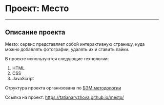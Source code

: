 # Проект: Место
_______
## Описание проекта

Mesto: сервис представляет собой интерактивную страницу, куда можно добавлять фотографии, удалять их и ставить лайки.

В проекте используются следующие технологии:
1. HTML
2. CSS
3. JavaScript

Структура проекта организована по [БЭМ методологии](https://ru.bem.info/methodology/)

Ссылка на проект: https://tatianaryzhova.github.io/mesto/
